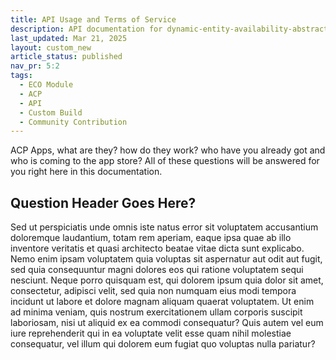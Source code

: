```yaml
---
title: API Usage and Terms of Service
description: API documentation for dynamic-entity-availability-abstracts.
last_updated: Mar 21, 2025
layout: custom_new
article_status: published
nav_pr: 5:2
tags: 
  - ECO Module
  - ACP
  - API
  - Custom Build
  - Community Contribution
---
```


<div class="subheader">ACP Apps, what are they? how do they work? who have you already got and who is coming to the app store? All of these questions will be answered for you right here in this documentation.</div>

## Question Header Goes Here?

Sed ut perspiciatis unde omnis iste natus error sit voluptatem accusantium doloremque laudantium, totam rem aperiam, eaque ipsa quae ab illo inventore veritatis et quasi architecto beatae vitae dicta sunt explicabo. Nemo enim ipsam voluptatem quia voluptas sit aspernatur aut odit aut fugit, sed quia consequuntur magni dolores eos qui ratione voluptatem sequi nesciunt. Neque porro quisquam est, qui dolorem ipsum quia dolor sit amet, consectetur, adipisci velit, sed quia non numquam eius modi tempora incidunt ut labore et dolore magnam aliquam quaerat voluptatem. Ut enim ad minima veniam, quis nostrum exercitationem ullam corporis suscipit laboriosam, nisi ut aliquid ex ea commodi consequatur? Quis autem vel eum iure reprehenderit qui in ea voluptate velit esse quam nihil molestiae consequatur, vel illum qui dolorem eum fugiat quo voluptas nulla pariatur?
